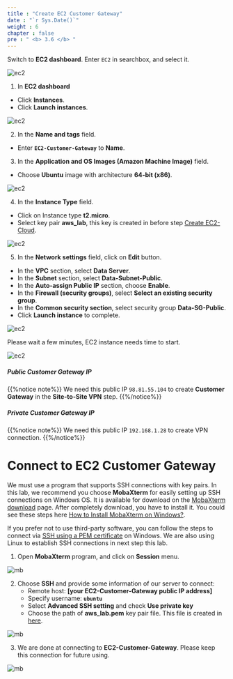 ```yaml
---
title : "Create EC2 Customer Gateway"
date : "`r Sys.Date()`"
weight : 6
chapter : false
pre : " <b> 3.6 </b> "
---
```


Switch to **EC2 dashboard**. Enter `EC2` in searchbox, and select it.

![ec2](/aws-fcj-ws/ws1/images/2.cloudserver/ec-01.png)

1. In **EC2 dashboard**
  + Click **Instances**.
  + Click **Launch instances**.

![ec2](/aws-fcj-ws/ws1/images/2.cloudserver/ec-02.png)


2. In the **Name and tags** field.
  + Enter **`EC2-Customer-Gateway`** to **Name**.

3. In the **Application and OS Images (Amazon Machine Image)** field.
  + Choose **Ubuntu** image with architecture **64-bit (x86)**.

![ec2](/aws-fcj-ws/ws1/images/3.dataserver/ec-01.png)

4. In the **Instance Type** field.
 + Click on Instance type **t2.micro**.
 + Select key pair **aws_lab**, this key is created in before step [Create EC2-Cloud](/2-CloudServer/2.7-createec2).
 
![ec2](/aws-fcj-ws/ws1/images/3.dataserver/ec-02.png)

5. In the **Network settings** field, click on **Edit** button.
  + In the **VPC** section, select **Data Server**.
  + In the **Subnet** section, select **Data-Subnet-Public**.
  + In the **Auto-assign Public IP** section, choose **Enable**.
  + In the **Firewall (security groups)**, select **Select an existing security group**.
  + In the **Common security section**, select security group **Data-SG-Public**.
  + Click **Launch instance** to complete.

![ec2](/aws-fcj-ws/ws1/images/3.dataserver/ec-03.png)

Please wait a few minutes, EC2 instance needs time to start.

![ec2](/aws-fcj-ws/ws1/images/3.dataserver/ec-04.png)

##### Public Customer Gateway IP
{{%notice note%}}
We need this public IP `98.81.55.104` to create **Customer Gateway** in the **Site-to-Site VPN** step.
{{%/notice%}}

##### Private Customer Gateway IP
{{%notice note%}}
We need this public IP `192.168.1.28` to create VPN connection.
{{%/notice%}}






# Connect to EC2 Customer Gateway

We must use a program that supports SSH connections with key pairs. In this lab, we recommend you choose **MobaXterm** for easily setting up SSH connections on Windows OS. It is available for download on the [MobaXterm download](https://mobaxterm.mobatek.net/download.html) page. After completely download, you have to install it. You could see these steps here [How to Install MobaXterm on Windows?](https://www.geeksforgeeks.org/how-to-install-mobaxterm-portable-edition-on-windows/).

If you prefer not to use third-party software, you can follow the steps to connect via [SSH using a PEM certificate](https://www.techgalery.com/2020/09/how-to-connect-ssh-using-pem.html) on Windows. We are also using Linux to establish SSH connections in next step this lab.

1. Open **MobaXterm** program, and click on **Session** menu.

![mb](/aws-fcj-ws/ws1/images/3.dataserver/mb-01.png)

2. Choose **SSH** and provide some information of our server to connect:
    + Remote host: **[your EC2-Customer-Gateway public IP address]**
    + Specify username: **`ubuntu`** 
    + Select **Advanced SSH setting** and check **Use private key**
    + Choose the path of **aws_lab.pem** key pair file. This file is created in [here](/2-CloudServer/2.7-createec2).

![mb](/aws-fcj-ws/ws1/images/3.dataserver/mb-02.png)

3. We are done at connecting to **EC2-Customer-Gateway**. Please keep this connection for future using.

![mb](/aws-fcj-ws/ws1/images/3.dataserver/mb-03.png)